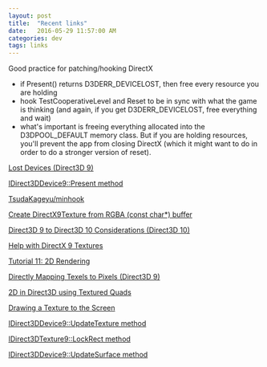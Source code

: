 ```yaml
---
layout: post
title:  "Recent links"
date:   2016-05-29 11:57:00 AM
categories: dev
tags: links
---
```


Good practice for patching/hooking DirectX

- if Present() returns D3DERR_DEVICELOST, then free every resource you are holding
- hook TestCooperativeLevel and Reset to be in sync with what the game is thinking (and again, if you get D3DERR_DEVICELOST, free everything and wait)
- what's important is freeing everything allocated into the D3DPOOL_DEFAULT memory class. But if you are holding resources, you'll prevent the app from closing DirectX (which it might want to do in order to do a stronger version of reset).

[Lost Devices (Direct3D 9)](https://msdn.microsoft.com/en-us/library/windows/desktop/bb174714(v=vs.85).aspx)

[IDirect3DDevice9::Present method](https://msdn.microsoft.com/en-us/library/windows/desktop/bb174423(v=vs.85).aspx)

[TsudaKageyu/minhook](https://github.com/TsudaKageyu/minhook)

[Create DirectX9Texture from RGBA (const char*) buffer](http://stackoverflow.com/questions/27970403/create-directx9texture-from-rgba-const-char-buffer)

[Direct3D 9 to Direct3D 10 Considerations (Direct3D 10)](https://msdn.microsoft.com/en-us/library/windows/desktop/bb205073(v=vs.85).aspx)

[Help with DirectX 9 Textures](http://www.cplusplus.com/forum/windows/53725/)

[Tutorial 11: 2D Rendering](http://www.rastertek.com/dx11tut11.html)

[Directly Mapping Texels to Pixels (Direct3D 9)](https://msdn.microsoft.com/en-us/library/windows/desktop/bb219690(v=vs.85).aspx)

[2D in Direct3D using Textured Quads](http://www.gamedev.net/page/resources/_/technical/directx-and-xna/2d-in-direct3d-using-textured-quads-r1972)

[Drawing a Texture to the Screen](http://stackoverflow.com/questions/16346184/drawing-a-texture-to-the-screen)

[IDirect3DDevice9::UpdateTexture method](https://msdn.microsoft.com/en-us/library/windows/desktop/bb205858(v=vs.85).aspx)

[IDirect3DTexture9::LockRect method](https://msdn.microsoft.com/en-us/library/windows/desktop/bb205913(v=vs.85).aspx)

[IDirect3DDevice9::UpdateSurface method](https://msdn.microsoft.com/en-us/library/windows/desktop/bb205857(v=vs.85).aspx)
